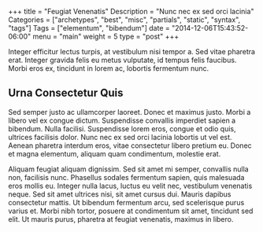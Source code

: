 +++
title = "Feugiat Venenatis"
Description = "Nunc nec ex sed orci lacinia"
Categories = ["archetypes", "best", "misc", "partials", "static", "syntax", "tags"]
Tags = ["elementum", "bibendum"]
date = "2014-12-06T15:43:52-06:00"
menu = "main"
weight = 5
type = "post"
+++

Integer efficitur lectus turpis, at vestibulum nisi
tempor a. Sed vitae pharetra erat. Integer gravida felis eu metus
vulputate, id tempus felis faucibus. Morbi eros ex, tincidunt in lorem
ac, lobortis fermentum nunc.
<!--more-->

## Urna Consectetur Quis

Sed semper justo ac ullamcorper laoreet. Donec et maximus justo. Morbi
a libero vel ex congue dictum. Suspendisse convallis imperdiet sapien
a bibendum. Nulla facilisi. Suspendisse lorem eros, congue et odio
quis, ultrices facilisis dolor. Nunc nec ex sed orci lacinia lobortis
ut vel est. Aenean pharetra interdum eros, vitae consectetur libero
pretium eu. Donec et magna elementum, aliquam quam condimentum,
molestie erat.

Aliquam feugiat aliquam dignissim. Sed sit amet mi semper, convallis
nulla non, facilisis nunc. Phasellus sodales fermentum sapien, quis
malesuada eros mollis eu. Integer nulla lacus, luctus eu velit nec,
vestibulum venenatis neque. Sed sit amet ultrices nisi, sit amet
cursus dui. Mauris dapibus consectetur mattis. Ut bibendum fermentum
arcu, sed scelerisque purus varius et. Morbi nibh tortor, posuere at
condimentum sit amet, tincidunt sed elit. Ut mauris purus, pharetra at
feugiat venenatis, maximus in libero.